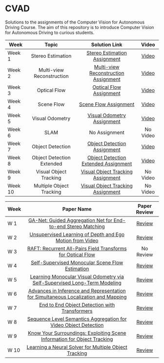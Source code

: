 # CVAD
Solutions to the assignments of the Computer Vision for Autonomous Driving Course. The aim of this repository is to introduce Computer Vision for Autonomous Driving to curious students.

**Week**  | **Topic** | **Solution Link** | **Video**
---|:---:|:---:|:---:|
Week 1|Stereo Estimation|[Stereo Estimation Assignment](https://github.com/canxkoz/CVAD/blob/main/Assignments/Week1/Week2_Stereo_Can_Koz.ipynb)|[Video](https://www.youtube.com/watch?v=RKehHjQGAXw)
Week 2|Multi-view Reconstruction|[Multi-view Reconstruction Assignment](https://github.com/canxkoz/CVAD/blob/main/Assignments/Week2/Can%20Koz-%20Week3_MVS/Week3_MVS-Can%20Koz.ipynb)|[Video](https://www.youtube.com/watch?v=_qGiu9UcPYo)
Week 3|Optical Flow|[Optical Flow Assignment](https://github.com/canxkoz/CVAD/blob/main/Assignments/Week3/Week4_Flow-Can%20Koz.ipynb)|[Video](https://www.youtube.com/watch?v=dq_QMCE0DOI)
Week 4|Scene Flow|[Scene Flow Assignment](https://github.com/canxkoz/CVAD/blob/main/Assignments/Week4/Week_5%20Can_Koz_flownet3d.ipynb)|[Video](https://www.youtube.com/watch?v=XEiR1U0gqPI)
Week 5|Visual Odometry|[Visual Odometry Assignment](https://github.com/canxkoz/CVAD/blob/main/Assignments/Week5/Can%20Koz-Week6_vo%20(1).ipynb)|[Video](https://www.youtube.com/watch?v=hL0qCP7u-4I)
Week 6|SLAM|No Assignment|No Video
Week 7|Object Detection|[Object Detection Assignment](https://github.com/canxkoz/CVAD/blob/main/Assignments/Week7/Can_Koz_Week8_ObjectDetection/Can_Koz_Week_8_Object_Detection_Assignments.ipynb)|[Video](https://www.youtube.com/watch?v=DbyCtGUxpso)
Week 8|Object Detection Extended|[Object Detection Extended Assignment](https://github.com/canxkoz/CVAD/blob/main/Assignments/Week8/Can_Koz_Week9_Object_Detection_Extended.ipynb)|[Video](https://www.youtube.com/watch?v=hBeuFqSA-k0)
Week 9|Visual Object Tracking|[Visual Object Tracking Assignment](https://github.com/canxkoz/CVAD/blob/main/Assignments/Week9/Can_Koz_Week10_VOT%20-%20Jupyter%20Notebook.pdf)|No Video
Week 10|Multiple Object Tracking|[Visual Object Tracking Assignment](https://github.com/canxkoz/CVAD/blob/main/Assignments/Week10/Can_KOZ_Week11_MOT.ipynb)|No Video


**Week**  | **Paper Name** | **Paper Review** 
---|:---:|:---:
 W 1|[GA-Net: Guided Aggregation Net for End-to-end Stereo Matching](https://arxiv.org/abs/1904.06587)| [Review](https://github.com/canxkoz/CVAD/blob/main/Paper%20Reviews/Week1-GANet.pdf)
 W 2|[Unsupervised Learning of Depth and Ego Motion from Video](https://arxiv.org/abs/1704.07813v2)| [Review](https://github.com/canxkoz/CVAD/blob/main/Paper%20Reviews/Week2-Unsupervised%20Learning%20of%20Depth.pdf)
 W 3|[RAFT: Recurrent All-Pairs Field Transforms for Optical Flow](https://arxiv.org/abs/2003.12039)| No Review
 W 4|[Self-Supervised Monocular Scene Flow Estimation](https://arxiv.org/abs/2004.04143)|[Review](https://github.com/canxkoz/CVAD/blob/main/Paper%20Reviews/Week4%20-%20Self-Supervised%20Monocular%20Scene%20Flow%20.pdf)
 W 5|[Learning Monocular Visual Odometry via Self-Supervised Long-Term Modeling](https://arxiv.org/pdf/2007.10983.pdf)|[Review](https://github.com/canxkoz/CVAD/blob/main/Paper%20Reviews/Week5-Learning%20Monocular%20Visual%20Odometry%20via%20Self-Supervised%20Long-Term%20Modeling.pdf)
 W 6|[Advances in Inference and Representation for Simultaneous Localization and Mapping](https://arxiv.org/pdf/2103.05041.pdf)|[Review](https://github.com/canxkoz/CVAD/blob/main/Paper%20Reviews/Week6-SLAM%20Opinion%20Homework.pdf)
 W 7|[End to End Object Detection with Transformers](https://arxiv.org/abs/2005.12872)|[Review](https://github.com/canxkoz/CVAD/blob/main/Paper%20Reviews/Week7-End%20to%20End%20Object%20Detection%20with%20Transformers.pdf)
 W 8|[Sequence Level Semantics Aggregation for Video Object Detection](https://arxiv.org/abs/1907.06390)|[Review](https://github.com/canxkoz/CVAD/blob/main/Paper%20Reviews/Week8-Sequence%20Level%20Semantics%20Aggregation%20for%20Video%20Object%20Detection%20%20.pdf)
 W 9|[Know Your Surroundings: Exploiting Scene Information for Object Tracking](https://www.ecva.net/papers/eccv_2020/papers_ECCV/papers/123680205.pdf)|[Review](https://github.com/canxkoz/CVAD/blob/main/Paper%20Reviews/Week9-Review%20for%20Know%20Your%20Surroundings.pdf)
 W 10|[Learning a Neural Solver for Multiple Object Tracking](https://arxiv.org/abs/1912.07515)|[Review](https://github.com/canxkoz/CVAD/blob/main/Paper%20Reviews/Week10-Neural%20Solver.pdf)
